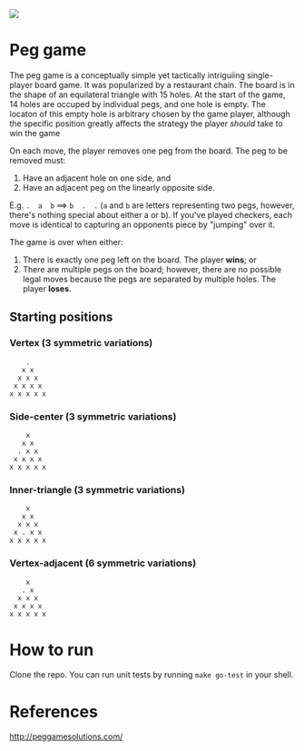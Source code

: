![](https://github.com/saleem/peg_game/workflows/peg_game/badge.svg)

# Peg game 

The peg game is a conceptually simple yet tactically intriguiing single-player board game. It was popularized by a restaurant chain. The board is in the shape of an equilateral triangle with 15 holes. At the start of the game, 14 holes are occuped by individual pegs, and one hole is empty. The locaton of this empty hole is arbitrary chosen by the game player, although the specific position greatly affects the strategy the player _should_ take to win the game

On each move, the player removes one peg from the board. The peg to be removed must:
1. Have an adjacent hole on one side, and
2. Have an adjacent peg on the linearly opposite side.

E.g. `.  a  b` ==> `b  .  .` (`a` and `b` are letters representing two pegs, however, there's nothing special about either a or b). If you've played checkers, each move is identical to capturing an opponents piece by "jumping" over it.

The game is over when either:
1. There is exactly one peg left on the board. The player **wins**; or
2. There are multiple pegs on the board; however, there are no possible legal moves because the pegs are separated by multiple holes. The player **loses**.


## Starting positions

### Vertex (3 symmetric variations)
```
    .
   x x
  x x x
 x x x x
x x x x x
```

### Side-center (3 symmetric variations)
```
    x
   x x
  . x x
 x x x x
x x x x x
```

### Inner-triangle (3 symmetric variations)
```
    x
   x x
  x x x
 x . x x
x x x x x

```

### Vertex-adjacent (6 symmetric variations)
```
    x
   . x
  x x x
 x x x x
x x x x x
```

# How to run

Clone the repo. You can run unit tests by running `make go-test` in your shell.

# References

http://peggamesolutions.com/
